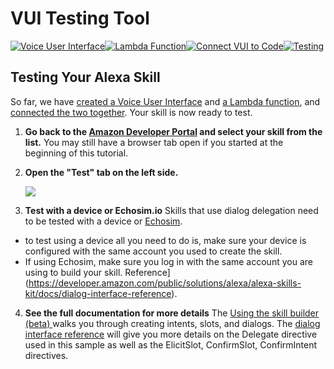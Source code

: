 # VUI Testing Tool
[![Voice User Interface](https://m.media-amazon.com/images/G/01/mobile-apps/dex/alexa/alexa-skills-kit/tutorials/navigation/1-on._TTH_.png)](https://github.com/https://github.com/alexa/alexa-cookbook/blob/master/tools/VUI-Testing/step-by-step/1-voice-user-interface.md)[![Lambda Function](https://m.media-amazon.com/images/G/01/mobile-apps/dex/alexa/alexa-skills-kit/tutorials/navigation/2-off._TTH_.png)](https://github.com/alexa/alexa-cookbook/blob/master/tools/VUI-Testing/step-by-step/2-lambda-function.md)[![Connect VUI to Code](https://m.media-amazon.com/images/G/01/mobile-apps/dex/alexa/alexa-skills-kit/tutorials/navigation/3-off._TTH_.png)](https://github.com/alexa/alexa-cookbook/blob/master/tools/VUI-Testing/step-by-step/3-connect-vui-to-code.md)[![Testing](https://m.media-amazon.com/images/G/01/mobile-apps/dex/alexa/alexa-skills-kit/tutorials/navigation/4-off._TTH_.png)](https://github.com/alexa/alexa-cookbook/blob/master/tools/VUI-Testing/step-by-step/4-testing.md)


## Testing Your Alexa Skill

So far, we have [created a Voice User Interface](https://github.com/Alexa/alexa-cookbook/blob/master/tools/VUI-Testing/step-by-step/1-voice-user-interface.md) and [a Lambda function](https://github.com/Alexa/alexa-cookbook/blob/master/tools/VUI-Testing/step-by-step/2-lambda-function.md), and [connected the two together](https://github.com/Alexa/alexa-cookbook/blob/master/tools/VUI-Testing/step-by-step/3-connect-vui-to-code.md).  Your skill is now ready to test.

1.  **Go back to the [Amazon Developer Portal](https://developer.amazon.com/edw/home.html#/skills/list) and select your skill from the list.** You may still have a browser tab open if you started at the beginning of this tutorial.

2.  **Open the "Test" tab on the left side.**

    <img src="https://m.media-amazon.com/images/G/01/mobile-apps/dex/alexa/alexa-skills-kit/tutorials/quiz-game/4-2-test-tab._TTH_.png" />

3.  **Test with a device or Echosim.io** Skills that use dialog delegation need to be tested with a device or [Echosim](https://echosim.io/).
 - to test using a device all you need to do is, make sure your device is configured with the same account you used to create the skill.
 - If using Echosim, make sure you log in with the same account you are using to build your skill.
 Reference](https://developer.amazon.com/public/solutions/alexa/alexa-skills-kit/docs/dialog-interface-reference).
4. **See the full documentation for more details** The [Using the skill builder (beta) ](https://developer.amazon.com/public/solutions/alexa/alexa-skills-kit/docs/ask-define-the-vui-with-gui) walks you through creating intents, slots, and dialogs. The [dialog interface reference](https://developer.amazon.com/public/solutions/alexa/alexa-skills-kit/docs/dialog-interface-reference) will give you more details on the Delegate directive used in this sample as well as the ElicitSlot, ConfirmSlot, ConfirmIntent directives.
